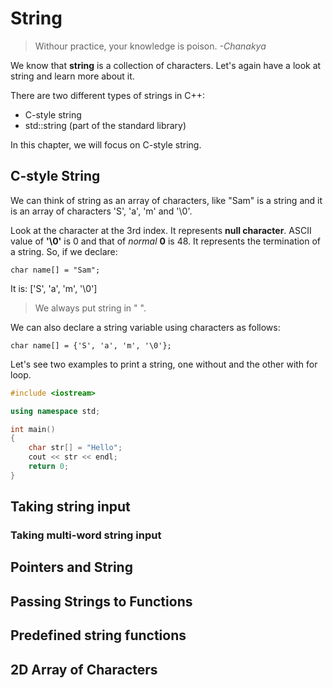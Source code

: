 # String

> Withour practice, your knowledge is poison.
> _-Chanakya_

We know that __string__ is a collection of characters. Let's again have a look at string and learn more about it.

There are two different types of strings in C++:

- C-style string
- std::string (part of the standard library)

In this chapter, we will focus on C-style string.

## C-style String

We can think of string as an array of characters, like "Sam" is a string and it is an array of characters 'S', 'a', 'm' and '\0'.

Look at the character at the 3rd index. It represents __null character__. ASCII value of __'\0'__ is 0 and that of _normal_ __0__ is 48. It represents the termination of a string. So, if we declare:

    char name[] = "Sam";

It is:
    ['S', 'a', 'm', '\0']

> We always put string in " ".

We can also declare a string variable using characters as follows:

    char name[] = {'S', 'a', 'm', '\0'};

Let's see two examples to print a string, one without and the other with for loop.

```c++
#include <iostream>

using namespace std;

int main()
{
    char str[] = "Hello";
    cout << str << endl;
    return 0;
}
```



## Taking string input

### Taking multi-word string input

## Pointers and String

## Passing Strings to Functions

## Predefined string functions

## 2D Array of Characters
